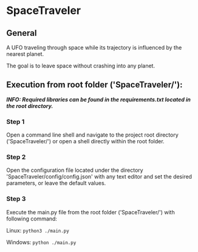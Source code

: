 # SpaceTraveler

## General
A UFO traveling through space while its trajectory is influenced by the nearest planet.

The goal is to leave space without crashing into any planet.

## Execution from root folder ('SpaceTraveler/'):

***INFO: Required libraries can be found in the requirements.txt located in the root directory.***

### Step 1

Open a command line shell and navigate to the project root directory ('SpaceTraveler/') or open a shell directly within the root folder.

### Step 2

Open the configuration file located under the directory 'SpaceTraveler/config/config.json' with any text editor and set the desired parameters, or leave the default values.

### Step 3

Execute the main.py file from the root folder ('SpaceTraveler/') with following command:

Linux: ``python3 ./main.py``

Windows: ``python ./main.py``